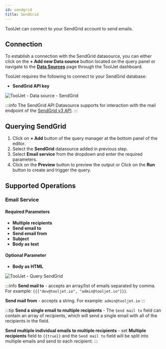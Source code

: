 ```yaml
---
id: sendgrid
title: SendGrid
---
```


ToolJet can connect to your SendGrid account to send emails.

<div >

## Connection

To establish a connection with the SendGrid datasource, you can either click on the **+ Add new Data source** button located on the query panel or navigate to the **[Data Sources](/docs/data-sources/overview)** page through the ToolJet dashboard.

ToolJet requires the following to connect to your SendGrid database:
- **SendGrid API key**

<img class="screenshot-full" src="/img/datasource-reference/sendgrid/sendgrid-datasource-v2.png" alt="ToolJet - Data source - SendGrid" />

:::info
The SendGrid API Datasource supports for interaction with the mail endpoint of the [SendGrid v3 API](https://docs.sendgrid.com/api-reference/how-to-use-the-sendgrid-v3-api/authentication).
:::

</div>

<div >

## Querying SendGrid

1. Click on **+ Add** button of the query manager at the bottom panel of the editor.
2. Select the **SendGrid** datasource added in previous step.
3. Select **Email service** from the dropdown and enter the required parameters.
4. Click on the **Preview** button to preview the output or Click on the **Run** button to create and trigger the query.

</div>

<div >

## Supported Operations

### Email Service

#### Required Parameters 
- **Multiple recipients**
- **Send email to**
- **Send email from** 
- **Subject**
- **Body as text**


#### Optional Parameter
- **Body as HTML**

<img class="screenshot-full" src="/img/datasource-reference/sendgrid/sendgrid-query-v2.png" alt="ToolJet - Query SendGrid"/>

:::info
**Send mail to** - accepts an array/list of emails separated by comma.
For example:
`{{["dev@tooljet.io", "admin@tooljet.io"]}}`.

**Send mail from** - accepts a string.
For example: `admin@tooljet.io`
:::

:::tip
**Send a single email to multiple recipients** - The `Send mail to` field can contain an array of recipients, which will send a single email with all of the recipients in the field. 

**Send multiple individual emails to multiple recipients** - set <b>Multiple recipients</b> field to `{{true}}` and the `Send mail to` field will be split into multiple emails and send to each recipient.
:::

</div>
